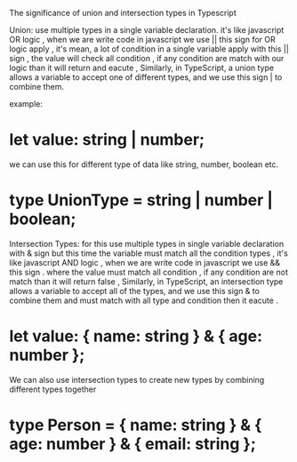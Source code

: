 The significance of union and intersection types in Typescript


Union: use multiple  types in a single variable declaration. it's like javascript OR logic , when we are write code in javascript we use ||  this sign for OR logic apply , it's mean, a lot of condition in a single variable apply with this || sign , the value will check all condition , if any condition are match with our logic than it will return and eacute , Similarly, in TypeScript, a union type allows a variable to accept one of different types, and we use this sign | to combine them.

example: 

# let value: string | number;

we can use this for different type of data like string, number, boolean etc.

# type UnionType = string | number | boolean;

<!-- ________________________________________________________________ -->


Intersection Types: for this use multiple types in single variable declaration with & sign  but this time the variable must match all the condition types , it's like javascript AND logic , when we are write code in javascript we use && this sign . where the value must match all condition , if any condition are not match than it will return false , Similarly, in TypeScript, an intersection type allows a variable to accept all of the types, and we use this sign & to combine them and must match with all type and condition then it eacute .


# let value: { name: string } & { age: number };

We can also use intersection types to create new types by combining different types together

# type Person = { name: string } & { age: number } & { email: string };
